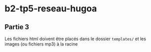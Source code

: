 # b2-tp5-reseau-hugoa

## Partie 3

Les fichiers html doivent être placés dans le dossier `templates/` et les images (ou fichiers mp3) à la racine